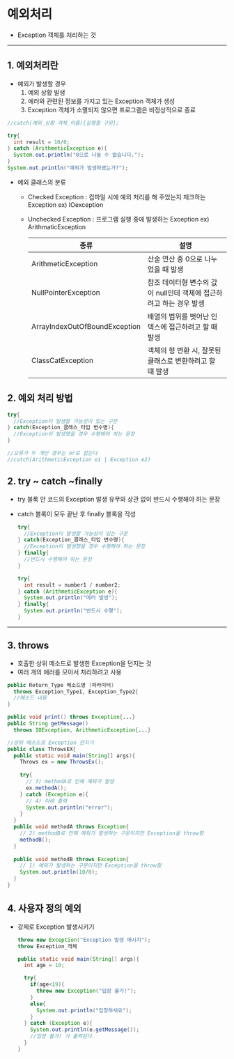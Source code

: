 # 예외처리

* Exception 객체를 처리하는 것

---

## 1. 예외처리란

* 예외가 발생할 경우
  1. 예외 상황 발생
  2. 에러와 관련된 정보를 가지고 있는 Exception 객체가 생성
  3. Exception 객체가 소멸되지 않으면 프로그램은 비정상적으로 종료

```java
//catch(예외_상황 객체_이름){실행할 구문};

try{
  int result = 10/0;
} catch (ArithmeticException e){
  System.out.println("0으로 나눌 수 없습니다.");
}
System.out.println("예외가 발생하였는가?");
```

* 예외 클래스의 분류

  * Checked Exception : 컴파일 시에 예외 처리를 해 주었는지 체크하는 Exception ex) IOexception

  * Unchecked Exception : 프로그램 실행 중에 발생하는 Exception ex) ArithmaticException

    | 종류                          | 설명                                                         |
    | ----------------------------- | ------------------------------------------------------------ |
    | ArithmeticException           | 산술 연산 중 0으로 나누었을 때 발생                          |
    | NullPointerException          | 참조 데이터형 변수의 값이 null인데 객체에 접근하려고 하는 경우 발생 |
    | ArrayIndexOutOfBoundException | 배열의 범위를 벗어난 인덱스에 접근하려고 할 때 발생          |
    | ClassCatException             | 객체의 형 변환 시, 잘못된 클래스로 변환하려고 할 때 발생     |

## 2. 예외 처리 방법

```java
try{
  //Exception이 발생할 가능성이 있는 구문
} catch(Exception_클래스_타입 변수명){
  //Exception이 발생했을 경우 수행해야 하는 문장
}

//오류가 두 개인 경우는 or로 잡는다
//catch(ArithmeticException e1 | Exception e2)
```

## 2. try ~ catch ~finally

* try 블록 안 코드의 Exception 발생 유무와 상관 없이 반드시 수행해야 하는 문장

* catch 블록이 모두 끝난 후 finally 블록을 작성

  ```java
  try{
    //Exception이 발생할 가능성이 있는 구문
  } catch(Exception_클래스_타입 변수명){
    //Exception이 발생했을 경우 수행해야 하는 문장
  } finally{
  	//반드시 수행해야 하는 문장
  }
  
  try{
    int result = number1 / number2;
  } catch (ArithmeticException e){
   	System.out.println("에러 발생");
  } finally{
    System.out.println("반드시 수행");
  }
  ```

---

## 3. throws

* 호출한 상위 메소드로 발생한 Exception을 던지는 것
* 여러 개의 에러를 모아서 처리하려고 사용

```java
public Return_Type 메소드명 (파라미터)
  throws Exception_Type1, Exception_Type2{
  //메소드 내용
}

public void print() throws Exception{...}
public String getMessage()
  throws IOException, ArithmeticException{...}
```

```java
//상위 메소드로 Exception 던지기
public class ThrowsEX{
  public static void main(String[] args){
    Throws ex = new ThrowsEx();
    
    try{
      // 3) methodA로 인해 예외가 발생
      ex.methodA();
    } catch (Exception e){
      // 4) 아래 출력
      System.out.println("error");
    }
  }
  public void methodA throws Exception{
    // 2) methodB로 인해 예외가 발생하는 구문이지만 Exception을 throw함
    methodB();
  }
  
  public void methodB throws Exception{
    // 1) 예외가 발생하는 구문이지만 Exception을 throw함
    System.out.println(10/0);
  }
}
```

## 4. 사용자 정의 예외

* 강제로 Exception 발생시키기

  ```java
  throw new Exception("Exception 발생 메시지");
  throw Exception_객체
  ```

  ```java
  public static void main(String[] args){
    int age = 10;
  
    try{
      if(age<19){
        throw new Exception("입장 불가!");
      }
      else{
        System.out.println("입장하세요");
      }
    } catch (Exception e){
      System.out.println(e.getMessage());
      //입장 불가! 가 출력된다.
    }
  }
  ```

  